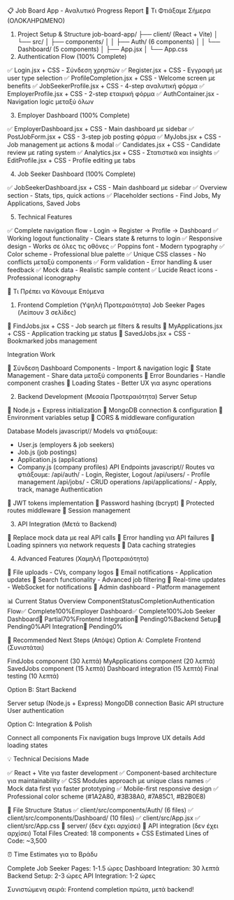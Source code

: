 📋 Job Board App - Αναλυτικό Progress Report
🎯 Τι Φτιάξαμε Σήμερα (ΟΛΟΚΛΗΡΩΜΕΝΟ)
1. Project Setup & Structure
job-board-app/
├── client/ (React + Vite)
│   └── src/
│       ├── components/
│       │   ├── Auth/ (6 components)
│       │   └── Dashboard/ (5 components)
│       ├── App.jsx
│       └── App.css
2. Authentication Flow (100% Complete)

✅ Login.jsx + CSS - Σύνδεση χρηστών
✅ Register.jsx + CSS - Εγγραφή με user type selection
✅ ProfileCompletion.jsx + CSS - Welcome screen με benefits
✅ JobSeekerProfile.jsx + CSS - 4-step αναλυτική φόρμα
✅ EmployerProfile.jsx + CSS - 2-step εταιρική φόρμα
✅ AuthContainer.jsx - Navigation logic μεταξύ όλων

3. Employer Dashboard (100% Complete)

✅ EmployerDashboard.jsx + CSS - Main dashboard με sidebar
✅ PostJobForm.jsx + CSS - 3-step job posting φόρμα
✅ MyJobs.jsx + CSS - Job management με actions & modal
✅ Candidates.jsx + CSS - Candidate review με rating system
✅ Analytics.jsx + CSS - Στατιστικά και insights
✅ EditProfile.jsx + CSS - Profile editing με tabs

4. Job Seeker Dashboard (100% Complete)

✅ JobSeekerDashboard.jsx + CSS - Main dashboard με sidebar
✅ Overview section - Stats, tips, quick actions
✅ Placeholder sections - Find Jobs, My Applications, Saved Jobs

5. Technical Features

✅ Complete navigation flow - Login → Register → Profile → Dashboard
✅ Working logout functionality - Clears state & returns to login
✅ Responsive design - Works σε όλες τις οθόνες
✅ Poppins font - Modern typography
✅ Color scheme - Professional blue palette
✅ Unique CSS classes - No conflicts μεταξύ components
✅ Form validation - Error handling & user feedback
✅ Mock data - Realistic sample content
✅ Lucide React icons - Professional iconography


🔄 Τι Πρέπει να Κάνουμε Επόμενα
1. Frontend Completion (Υψηλή Προτεραιότητα)
Job Seeker Pages (Λείπουν 3 σελίδες)

🔄 FindJobs.jsx + CSS - Job search με filters & results
🔄 MyApplications.jsx + CSS - Application tracking με status
🔄 SavedJobs.jsx + CSS - Bookmarked jobs management

Integration Work

🔄 Σύνδεση Dashboard Components - Import & navigation logic
🔄 State Management - Share data μεταξύ components
🔄 Error Boundaries - Handle component crashes
🔄 Loading States - Better UX για async operations

2. Backend Development (Μεσαία Προτεραιότητα)
Server Setup

🔄 Node.js + Express initialization
🔄 MongoDB connection & configuration
🔄 Environment variables setup
🔄 CORS & middleware configuration

Database Models
javascript// Models να φτιάξουμε:
- User.js (employers & job seekers)
- Job.js (job postings)
- Application.js (applications)
- Company.js (company profiles)
API Endpoints
javascript// Routes να φτιάξουμε:
/api/auth/ - Login, Register, Logout
/api/users/ - Profile management
/api/jobs/ - CRUD operations
/api/applications/ - Apply, track, manage
Authentication

🔄 JWT tokens implementation
🔄 Password hashing (bcrypt)
🔄 Protected routes middleware
🔄 Session management

3. API Integration (Μετά το Backend)

🔄 Replace mock data με real API calls
🔄 Error handling για API failures
🔄 Loading spinners για network requests
🔄 Data caching strategies

4. Advanced Features (Χαμηλή Προτεραιότητα)

🔄 File uploads - CVs, company logos
🔄 Email notifications - Application updates
🔄 Search functionality - Advanced job filtering
🔄 Real-time updates - WebSocket for notifications
🔄 Admin dashboard - Platform management


📊 Current Status Overview
ComponentStatusCompletionAuthentication Flow✅ Complete100%Employer Dashboard✅ Complete100%Job Seeker Dashboard🔄 Partial70%Frontend Integration🔄 Pending0%Backend Setup🔄 Pending0%API Integration🔄 Pending0%

🚀 Recommended Next Steps (Απόψε)
Option A: Complete Frontend (Συνιστάται)

FindJobs component (30 λεπτά)
MyApplications component (20 λεπτά)
SavedJobs component (15 λεπτά)
Dashboard integration (15 λεπτά)
Final testing (10 λεπτά)

Option B: Start Backend

Server setup (Node.js + Express)
MongoDB connection
Basic API structure
User authentication

Option C: Integration & Polish

Connect all components
Fix navigation bugs
Improve UX details
Add loading states


💡 Technical Decisions Made

✅ React + Vite για faster development
✅ Component-based architecture για maintainability
✅ CSS Modules approach με unique class names
✅ Mock data first για faster prototyping
✅ Mobile-first responsive design
✅ Professional color scheme (#1A2A80, #3B38A0, #7A85C1, #B2B0E8)


📁 File Structure Status
✅ client/src/components/Auth/ (6 files)
✅ client/src/components/Dashboard/ (10 files) 
✅ client/src/App.jsx
✅ client/src/App.css
🔄 server/ (δεν έχει αρχίσει)
🔄 API integration (δεν έχει αρχίσει)
Total Files Created: 18 components + CSS
Estimated Lines of Code: ~3,500

⏰ Time Estimates για το Βράδυ

Complete Job Seeker Pages: 1-1.5 ώρες
Dashboard Integration: 30 λεπτά
Backend Setup: 2-3 ώρες
API Integration: 1-2 ώρες

Συνιστώμενη σειρά: Frontend completion πρώτα, μετά backend!